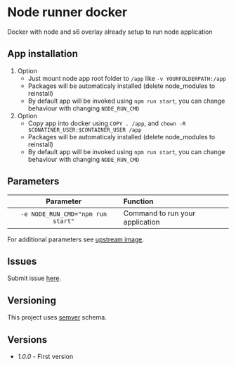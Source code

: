 # Node runner docker

Docker with node and s6 overlay already setup to run node application

## App installation

1. Option
	- Just mount node app root folder to `/app` like `-v YOURFOLDERPATH:/app`
	- Packages will be automaticaly installed (delete node_modules to reinstall)
	- By default app will be invoked using `npm run start`, you can change behaviour with changing `NODE_RUN_CMD`
2. Option
	- Copy app into docker using `COPY . /app`, and `chown -R $CONATINER_USER:$CONTAINER_USER /app`
	- Packages will be automaticaly installed (delete node_modules to reinstall)
	- By default app will be invoked using `npm run start`, you can change behaviour with changing `NODE_RUN_CMD`

## Parameters

|**Parameter**|**Function**|
|:-----------:|:-----------|
|`-e NODE_RUN_CMD="npm run start"`|Command to run your application|

For additional parameters see [upstream image](https://github.com/SloCompTech/docker-baseimage).

## Issues

Submit issue [here](https://github.com/SloCompTech/docker-baseimage/issues).  

## Versioning

This project uses [semver](https://semver.org/) schema.

## Versions

- *1.0.0* - First version
